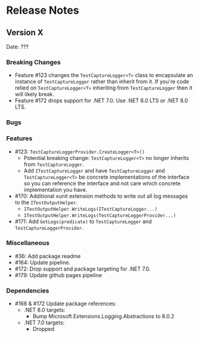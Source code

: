 # Release Notes

## Version X

Date: ???

### Breaking Changes

- Feature #123 changes the `TestCaptureLogger<T>` class to encapsulate an instance of `TestCaptureLogger` rather than inherit from it. If you're code relied on `TestCaptureLogger<T>` inheriting from `TestCaptureLogger` then it will likely break.
- Feature #172 drops support for .NET 7.0. Use .NET 6.0 LTS or .NET 8.0 LTS.

### Bugs

### Features

- #123: `TestCaptureLoggerProvider.CreateLogger<T>()`
  - Potential breaking change: `TestCaptureLogger<T>` no longer inherits from `TestCaptureLogger`.
  - Add `ITestCaptureLogger` and have `TestCaptureLogger` and `TestCaptureLogger<T>` be concrete implementations of the interface so you can reference the interface and not care which concrete implementation you have.
- #170: Additional xunit extension methods to write out all log messages to the `ITestOutputHelper`.
  - `ITestOutputHelper.WriteLogs(ITestCaptureLogger...)`
  - `ITestOutputHelper.WriteLogs(TestCaptureLoggerProvider...)`
- #171: Add `GetLogs(predicate)` to `TestCaptureLogger` and `TestCaptureLoggerProvider`.

### Miscellaneous

- #36: Add package readme
- #164: Update pipeline.
- #172: Drop support and package targeting for .NET 7.0.
- #179: Update github pages pipeline

### Dependencies

- #166 & #172 Update package references:
  - .NET 8.0 targets:
    - Bump Microsoft.Extensions.Logging.Abstractions to 8.0.2
  - .NET 7.0 targets:
    - Dropped

